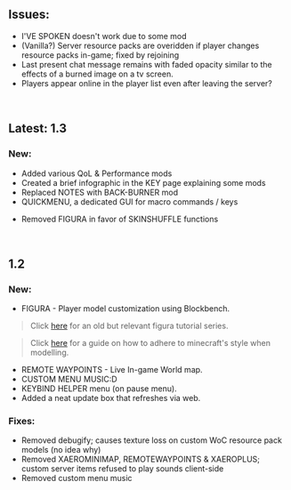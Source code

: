 ## Issues:
- I'VE SPOKEN doesn't work due to some mod
- (Vanilla?) Server resource packs are overidden if player changes resource packs in-game; fixed by rejoining
- Last present chat message remains with faded opacity similar to the effects of a burned image on a tv screen.
- Players appear online in the player list even after leaving the server?

<br>

## Latest: 1.3
### New:
+ Added various QoL & Performance mods
+ Created a brief infographic in the KEY page explaining some mods
+ Replaced NOTES with BACK-BURNER mod
+ QUICKMENU, a dedicated GUI for macro commands / keys
- Removed FIGURA in favor of SKINSHUFFLE functions

<br>

## 1.2
### New:
+ FIGURA - Player model customization using Blockbench.
> Click [here](https://www.youtube.com/watch?v=TKB0q0SmCBo&list=PLNz7v2g2SFA8lOQUDS4z4-gIDLi_dWAhl) for an old but relevant figura tutorial series.

> Click [here](https://www.blockbench.net/wiki/guides/minecraft-style-guide/) for a guide on how to adhere to minecraft's style when modelling.
+ REMOTE WAYPOINTS - Live In-game World map.
+ CUSTOM MENU MUSIC:D
+ KEYBIND HELPER menu (on pause menu).
+ Added a neat update box that refreshes via web.

### Fixes:
- Removed debugify; causes texture loss on custom WoC resource pack models (no idea why)
- Removed XAEROMINIMAP, REMOTEWAYPOINTS & XAEROPLUS; custom server items refused to play sounds client-side
- Removed custom menu music
